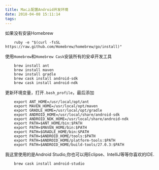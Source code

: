 ```yaml
---
title: Mac上配置Android开发环境
date: 2018-04-08 15:11:14
tags:
---
```


如果没有安装Homebrew
```
    ruby -e "$(curl -fsSL https://raw.github.com/Homebrew/homebrew/go/install)"
```
使用`Homebrew`和`Homebrew Cask`安装所有的安卓开发工具
```	
    brew install ant
    brew install maven
    brew install gradle
    brew cask install android-sdk
    brew cask install android-ndk

```

更新环境变量，打开`.bash_profile`，最后添加
```
    export ANT_HOME=/usr/local/opt/ant
    export MAVEN_HOME=/usr/local/opt/maven
    export GRADLE_HOME=/usr/local/opt/gradle
    export ANDROID_HOME=/usr/local/share/android-sdk
    export ANDROID_NDK_HOME=/usr/local/share/android-ndk
    export PATH=$ANT_HOME/bin:$PATH
    export PATH=$MAVEN_HOME/bin:$PATH
    export PATH=$GRADLE_HOME/bin:$PATH
    export PATH=$ANDROID_HOME/tools:$PATH
    export PATH=$ANDROID_HOME/platform-tools:$PATH
    export PATH=$ANDROID_HOME/build-tools/27.0.3:$PATH

```

我这里使用的是Android Studio,你也可以用Eclipse、IntelliJ等等你喜欢的IDE.

```
    brew cask install android-studio
```


